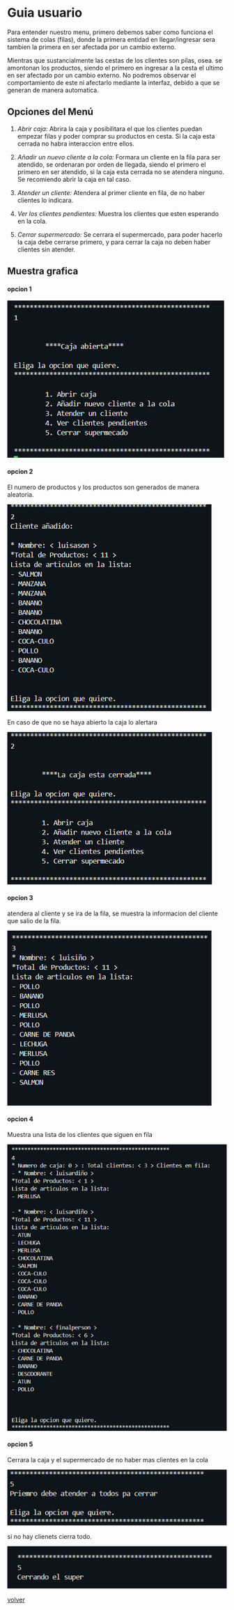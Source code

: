 # Guia usuario

Para entender nuestro menu, primero debemos saber como funciona el sistema de colas (filas), donde la primera entidad en llegar/ingresar sera tambien la primera en ser afectada por un cambio externo. 

Mientras que sustancialmente las cestas de los clientes son pilas, osea. se amontonan los productos, siendo el primero en ingresar a la cesta el ultimo en ser afectado por un cambio externo. No podremos observar el comportamiento de este ni afectarlo mediante la interfaz, debido a que se generan de manera automatica.

## Opciones del Menú

1) *Abrir caja:* Abrira la caja y posibilitara el que los clientes puedan empezar filas y poder comprar su productos en cesta. Si la caja esta cerrada no habra interaccion entre ellos.

2) *Añadir un nuevo cliente a la cola:* Formara un cliente en la fila para ser atendido, se ordenaran por orden de llegada, siendo el primero el primero en ser atendido, si la caja esta cerrada no se atendera ninguno. Se recomiendo abrir la caja en tal caso.

3) *Atender un cliente:* Atendera al primer cliente en fila, de no haber clientes lo indicara.

4) *Ver los clientes pendientes:* Muestra los clientes que esten esperando en la cola. 

5) *Cerrar supermercado:* Se cerrara el supermercado, para poder hacerlo la caja debe cerrarse primero, y para cerrar la caja no deben haber clientes sin atender.

## Muestra grafica

#### opcion 1

![alt text](./img/opcion1.png)

#### opcion 2

El numero de productos y los productos son generados de manera aleatoria.

![alt text](./img/opcion2.png)

En caso de que no se haya abierto la caja lo alertara

![alt text](./img/opcion2.1.png)

#### opcion 3

atendera al cliente y se ira de la fila, se muestra la informacion del cliente que salio de la fila.

![alt text](./img/opcion3.png)

#### opcion 4

Muestra una lista de los clientes que siguen en fila

![alt text](./img/opcion4.png)

#### opcion 5

Cerrara la caja  y el supermercado de no haber mas clientes en la cola

![alt text](./img/opcion5.png)

si no hay clienets cierra todo.

![alt text](./img/opcion5.1.png)

[volver](../README.md)
